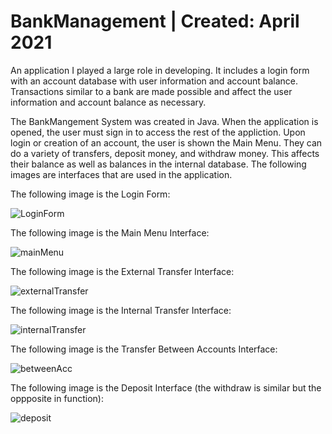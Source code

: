 # BankManagement | Created: April 2021
An application I played a large role in developing. It includes a login form with an account database with user information and account balance. Transactions similar to a bank are made possible and affect the user information and account balance as necessary.

The BankMangement System was created in Java. When the application is opened, the user must sign in to access the rest of the appliction. Upon login or creation of an account, the user is shown the Main Menu. They can do a variety of transfers, deposit money, and withdraw money. This affects their balance as well as balances in the internal database. The following images are interfaces that are used in the application.

The following image is the Login Form:

![LoginForm](https://user-images.githubusercontent.com/60588691/173387786-d22df85e-1c2d-4cec-ae22-e11fe5919d9b.png)


The following image is the Main Menu Interface:

![mainMenu](https://user-images.githubusercontent.com/60588691/173387791-120e31fb-28da-4816-a6d5-e5f0ac87396a.png)


The following image is the External Transfer Interface:

![externalTransfer](https://user-images.githubusercontent.com/60588691/173387857-65938e12-a7a1-4c93-88d0-091de1bc15ec.png)


The following image is the Internal Transfer Interface:

![internalTransfer](https://user-images.githubusercontent.com/60588691/173387865-7c2e8711-f1a2-442f-bad6-9b82dad00248.png)


The following image is the Transfer Between Accounts Interface:

![betweenAcc](https://user-images.githubusercontent.com/60588691/173387896-f48a503e-b34a-458f-87c1-3b4eb99ea36b.png)


The following image is the Deposit Interface (the withdraw is similar but the oppposite in function):

![deposit](https://user-images.githubusercontent.com/60588691/173387883-0750b530-446f-4472-afde-6e5cd88678bb.png)
